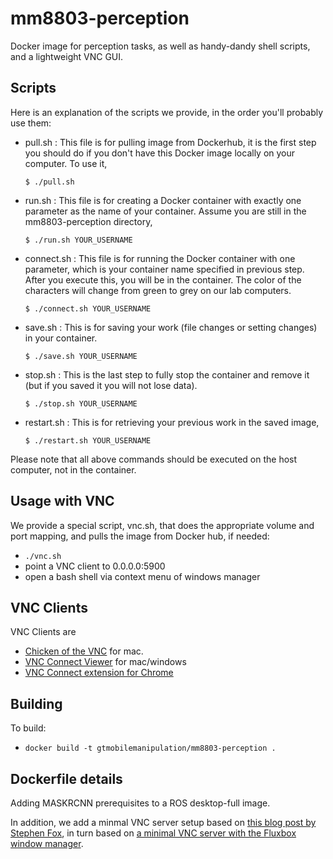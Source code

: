 # mm8803-perception
Docker image for perception tasks, as well as handy-dandy shell scripts, and a lightweight VNC GUI.

## Scripts
Here is an explanation of the scripts we provide, in the order you'll probably use them:

- pull.sh : This file is for pulling image from Dockerhub, it is the first step you should do if you don't have this Docker image locally on your computer. To use it,

    `$ ./pull.sh`

- run.sh : This file is for creating a Docker container with exactly one parameter as the name of your container. Assume you are still in the mm8803-perception directory,

    `$ ./run.sh YOUR_USERNAME`

- connect.sh : This file is for running the Docker container with one parameter, which is your container name specified in previous step. After you execute this, you will be in the container. The color of the characters will change from green to grey on our lab computers.

    `$ ./connect.sh YOUR_USERNAME`

- save.sh : This is for saving your work (file changes or setting changes) in your container.

    `$ ./save.sh YOUR_USERNAME`

- stop.sh : This is the last step to fully stop the container and remove it (but if you saved it you will not lose data).

    `$ ./stop.sh YOUR_USERNAME`

- restart.sh : This is for retrieving your previous work in the saved image,

    `$ ./restart.sh YOUR_USERNAME`

Please note that all above commands should be executed on the host computer, not in the container.

## Usage with VNC

We provide a special script, vnc.sh, that does the appropriate volume and port mapping, and pulls the image from Docker hub, if needed:

- `./vnc.sh` 
- point a VNC client to 0.0.0.0:5900
- open a bash shell via context menu of windows manager

## VNC Clients

VNC Clients are 
- [Chicken of the VNC](https://sourceforge.net/projects/cotvnc/) for mac.
- [VNC Connect Viewer](https://www.realvnc.com/en/connect/download/viewer/) for mac/windows
- [VNC Connect extension for Chrome](https://chrome.google.com/webstore/detail/vnc%C2%AE-viewer-for-google-ch/iabmpiboiopbgfabjmgeedhcmjenhbla)

## Building

To build:

- `docker build -t gtmobilemanipulation/mm8803-perception .`

## Dockerfile details

Adding MASKRCNN prerequisites to a ROS desktop-full image.

In addition, we add a minmal VNC server setup based on [this blog post by Stephen Fox](https://medium.com/dot-debug/running-chrome-in-a-docker-container-a55e7f4da4a8), in turn based on [a minimal VNC server with the Fluxbox window manager](https://www.richud.com/wiki/Ubuntu_Fluxbox_GUI_with_x11vnc_and_Xvfb).

